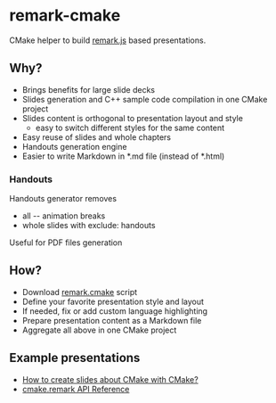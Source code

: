 # remark-cmake
CMake helper to build [remark.js](http://remarkjs.com) based presentations.

## Why?

- Brings benefits for large slide decks
- Slides generation and C++ sample code compilation in one CMake project
- Slides content is orthogonal to presentation layout and style
  - easy to switch different styles for the same content
- Easy reuse of slides and whole chapters
- Handouts generation engine
- Easier to write Markdown in *.md file (instead of *.html)

### Handouts

Handouts generator removes
- all -- animation breaks
- whole slides with exclude: handouts

Useful for PDF files generation

## How?

- Download [remark.cmake](cmake/remark.cmake) script
- Define your favorite presentation style and layout
- If needed, fix or add custom language highlighting
- Prepare presentation content as a Markdown file
- Aggregate all above in one CMake project

## Example presentations

- [How to create slides about CMake with CMake?](https://train-it-eu.github.io/remark-cmake/Slides_about_CMake_with_CMake/Slides_about_CMake_with_CMake.html)
- [cmake.remark API Reference](https://train-it-eu.github.io/remark-cmake/api_reference/api_reference.html)
